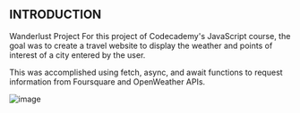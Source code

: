 ## INTRODUCTION ##
Wanderlust Project
For this project of Codecademy's JavaScript course, the goal was to create a travel website to display the weather and points of interest of a city entered by the user.

This was accomplished using fetch, async, and await functions to request information from Foursquare and OpenWeather APIs.



![image](https://user-images.githubusercontent.com/60168324/132966676-085add32-7551-47e5-b937-7ac3178c1544.png)
